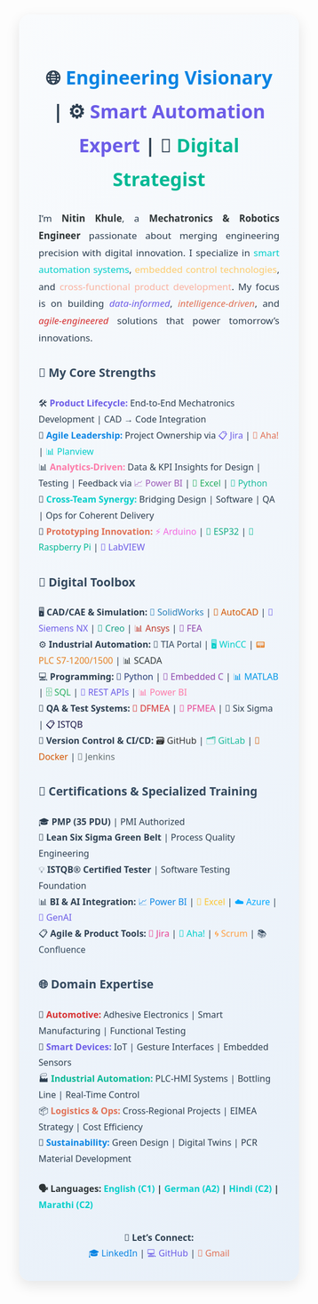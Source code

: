 <div style="font-family:'Segoe UI',sans-serif;color:#2c3e50;background:linear-gradient(145deg,#f9fbfd,#e8f0f9);padding:35px;border-radius:20px;box-shadow:0 8px 24px rgba(0,0,0,0.1);max-width:960px;margin:auto;line-height:1.8;">

  <!-- Header Section -->
  <h2 style="font-size:34px;text-align:center;margin-bottom:25px;">
    🌐 <span style="color:#0984e3;">Engineering Visionary</span> | ⚙️ <span style="color:#6c5ce7;">Smart Automation Expert</span> | 🧠 <span style="color:#00b894;">Digital Strategist</span>
  </h2>

  <!-- Introduction -->
  <p style="font-size:17px;text-align:justify;margin-bottom:25px;">
    I’m <strong style="color:#2d3436;">Nitin Khule</strong>, a <strong style="color:#2d3436;">Mechatronics & Robotics Engineer</strong> passionate about merging engineering precision with digital innovation.
    I specialize in <span style="color:#00cec9;">smart automation systems</span>, <span style="color:#fdcb6e;">embedded control technologies</span>, and <span style="color:#fab1a0;">cross-functional product development</span>.
    My focus is on building <em style="color:#6c5ce7;">data-informed</em>, <em style="color:#e17055;">intelligence-driven</em>, and <em style="color:#d63031;">agile-engineered</em> solutions that power tomorrow’s innovations.
  </p>

  <!-- Strengths -->
  <h3 style="color:#34495e;font-size:21px;">🎯 My Core Strengths</h3>
  <ul style="list-style:none;padding-left:0;font-size:16px;">
    <li>🛠️ <strong style="color:#6c5ce7;">Product Lifecycle:</strong> End-to-End Mechatronics Development | CAD → Code Integration</li>
    <li>🧠 <strong style="color:#0984e3;">Agile Leadership:</strong> Project Ownership via 
      <span style="color:#6c5ce7;">📋 Jira</span> | 
      <span style="color:#e17055;">📌 Aha!</span> | 
      <span style="color:#00cec9;">📊 Planview</span>
    </li>
    <li>📊 <strong style="color:#fd79a8;">Analytics-Driven:</strong> Data & KPI Insights for Design | Testing | Feedback via 
      <span style="color:#9b59b6;">📈 Power BI</span> | 
      <span style="color:#27ae60;">🧪 Excel</span> | 
      <span style="color:#1abc9c;">🧠 Python</span>
    </li>
    <li>🤝 <strong style="color:#00cec9;">Cross-Team Synergy:</strong> Bridging Design | Software | QA | Ops for Coherent Delivery</li>
    <li>🚀 <strong style="color:#e17055;">Prototyping Innovation:</strong> 
      <span style="color:#f368e0;">⚡ Arduino</span> | 
      <span style="color:#10ac84;">📶 ESP32</span> | 
      <span style="color:#00b894;">🍓 Raspberry Pi</span> | 
      <span style="color:#6c5ce7;">🧪 LabVIEW</span>
    </li>
  </ul>

  <!-- Tech Toolbox -->
  <h3 style="color:#34495e;font-size:21px;">🧰 Digital Toolbox</h3>
  <ul style="list-style:none;padding-left:0;font-size:16px;">
    <li>🖥️ <strong>CAD/CAE & Simulation:</strong> 
      <span style="color:#2980b9;">📐 SolidWorks</span> | 
      <span style="color:#d35400;">📏 AutoCAD</span> | 
      <span style="color:#6c5ce7;">🔩 Siemens NX</span> | 
      <span style="color:#16a085;">🔧 Creo</span> | 
      <span style="color:#c0392b;">📊 Ansys</span> | 
      <span style="color:#8e44ad;">📎 FEA</span>
    </li>
    <li>⚙️ <strong>Industrial Automation:</strong> 
      <span style="color:#34495e;">🧠 TIA Portal</span> | 
      <span style="color:#00cec9;">🖥️ WinCC</span> | 
      <span style="color:#e67e22;">📟 PLC S7-1200/1500</span> | 
      <span style="color:#2d3436;">📊 SCADA</span>
    </li>
    <li>💻 <strong>Programming:</strong> 
      <span style="color:#273c75;">🐍 Python</span> | 
      <span style="color:#8e44ad;">📘 Embedded C</span> | 
      <span style="color:#0097e6;">📊 MATLAB</span> | 
      <span style="color:#27ae60;">🗄️ SQL</span> | 
      <span style="color:#6c5ce7;">🔗 REST APIs</span> | 
      <span style="color:#fd79a8;">📊 Power BI</span>
    </li>
    <li>🧪 <strong>QA & Test Systems:</strong> 
      <span style="color:#d63031;">🧬 DFMEA</span> | 
      <span style="color:#e84393;">🧪 PFMEA</span> | 
      <span style="color:#2c3e50;">🎯 Six Sigma</span> | 
      <span style="color:#130f40;">📋 ISTQB</span>
    </li>
    <li>🧱 <strong>Version Control & CI/CD:</strong> 
      <span style="color:#333333;">🗃️ GitHub</span> | 
      <span style="color:#1abc9c;">🗂️ GitLab</span> | 
      <span style="color:#d35400;">🐳 Docker</span> | 
      <span style="color:#636e72;">🔁 Jenkins</span>
    </li>
  </ul>

  <!-- Certifications -->
  <h3 style="color:#34495e;font-size:21px;">📜 Certifications & Specialized Training</h3>
  <ul style="list-style:none;padding-left:0;font-size:16px;">
    <li>🎓 <strong>PMP (35 PDU)</strong> | PMI Authorized</li>
    <li>🧪 <strong>Lean Six Sigma Green Belt</strong> | Process Quality Engineering</li>
    <li>💡 <strong>ISTQB® Certified Tester</strong> | Software Testing Foundation</li>
    <li>📊 <strong>BI & AI Integration:</strong> 
      <span style="color:#0984e3;">📈 Power BI</span> | 
      <span style="color:#fbc531;">🧮 Excel</span> | 
      <span style="color:#00a8ff;">☁️ Azure</span> | 
      <span style="color:#6c5ce7;">🤖 GenAI</span>
    </li>
    <li>📋 <strong>Agile & Product Tools:</strong> 
      <span style="color:#e84393;">📌 Jira</span> | 
      <span style="color:#00cec9;">📍 Aha!</span> | 
      <span style="color:#ff9f43;">🌀 Scrum</span> | 
      <span style="color:#34495e;">📚 Confluence</span>
    </li>
  </ul>

  <!-- Industry Experience -->
  <h3 style="color:#34495e;font-size:21px;">🌐 Domain Expertise</h3>
  <ul style="list-style:none;padding-left:0;font-size:16px;">
    <li>🚗 <strong style="color:#d63031;">Automotive:</strong> Adhesive Electronics | Smart Manufacturing | Functional Testing</li>
    <li>🤖 <strong style="color:#6c5ce7;">Smart Devices:</strong> IoT | Gesture Interfaces | Embedded Sensors</li>
    <li>🏭 <strong style="color:#00b894;">Industrial Automation:</strong> PLC-HMI Systems | Bottling Line | Real-Time Control</li>
    <li>📦 <strong style="color:#e17055;">Logistics & Ops:</strong> Cross-Regional Projects | EIMEA Strategy | Cost Efficiency</li>
    <li>🌱 <strong style="color:#0984e3;">Sustainability:</strong> Green Design | Digital Twins | PCR Material Development</li>
  </ul>

  <!-- Languages -->
  <p style="font-size:16px;margin-top:25px;font-weight:bold;color:#2d3436;">
    🗣️ <strong>Languages:</strong> 
    <span style="color:#00cec9;">English (C1)</span> | 
    <span style="color:#00cec9;">German (A2)</span> | 
    <span style="color:#00cec9;">Hindi (C2)</span> | 
    <span style="color:#00cec9;">Marathi (C2)</span> 
  </p>

  <!-- Contact -->
  <div style="margin-top:30px;text-align:center;font-size:16px;">
    🔗 <strong>Let’s Connect:</strong><br>
    <a href="https://www.linkedin.com/in/nitinkhule" target="_blank" style="color:#0984e3;text-decoration:none;">🎓 LinkedIn</a> |
    <a href="https://github.com/NitinKhule" target="_blank" style="color:#6c5ce7;text-decoration:none;">💻 GitHub</a> |
    <a href="mailto:nitin.khule.de@gmail.com" style="color:#e17055;text-decoration:none;">📧 Gmail</a>
  </div>

</div>
